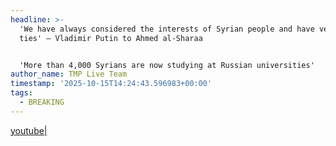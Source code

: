 ```yaml
---
headline: >-
  'We have always considered the interests of Syrian people and have very deep
  ties' — Vladimir Putin to Ahmed al-Sharaa


  'More than 4,000 Syrians are now studying at Russian universities'
author_name: TMP Live Team
timestamp: '2025-10-15T14:24:43.596983+00:00'
tags:
  - BREAKING
---
```

[youtube|](https://youtu.be/g7mSz8_g2vg)
